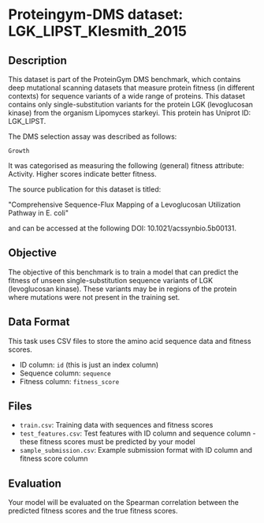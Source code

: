 
# Proteingym-DMS dataset: LGK_LIPST_Klesmith_2015

## Description

This dataset is part of the ProteinGym DMS benchmark, which contains deep mutational scanning datasets that measure
protein fitness (in different contexts) for sequence variants of a wide range of proteins. This dataset contains
only single-substitution variants for the protein LGK (levoglucosan kinase) from the organism Lipomyces starkeyi. This protein has Uniprot ID: LGK_LIPST. 

The DMS selection assay was described as follows: 

    Growth

It was categorised as measuring the following (general) fitness attribute: Activity. Higher scores indicate better fitness.

The source publication for this dataset is titled: 

"Comprehensive Sequence-Flux Mapping of a Levoglucosan Utilization Pathway in E. coli"

and can be accessed at the following DOI: 10.1021/acssynbio.5b00131.

## Objective

The objective of this benchmark is to train a model that can predict the fitness of unseen single-substitution sequence variants of LGK (levoglucosan kinase).
These variants may be in regions of the protein where mutations were not present in the training set.

## Data Format

This task uses CSV files to store the amino acid sequence data and fitness scores.
- ID column: `id` (this is just an index column)
- Sequence column: `sequence`
- Fitness column: `fitness_score`

## Files

- `train.csv`: Training data with sequences and fitness scores
- `test_features.csv`: Test features with ID column and sequence column - these fitness scores must be predicted by your model
- `sample_submission.csv`: Example submission format with ID column and fitness score column

## Evaluation

Your model will be evaluated on the Spearman correlation between the predicted fitness scores and the true fitness scores.
